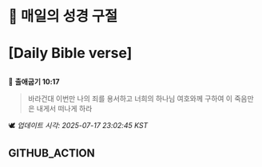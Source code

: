 # 🙏 매일의 성경 구절
# [Daily Bible verse]
##
<!-- START_BIBLE_VERSE -->
📖 **출애굽기 10:17**
> 바라건대 이번만 나의 죄를 용서하고 너희의 하나님 여호와께 구하여 이 죽음만은 내게서 떠나게 하라

🕊️ _업데이트 시각: 2025-07-17 23:02:45 KST_
  <!-- END_BIBLE_VERSE -->
## GITHUB_ACTION
